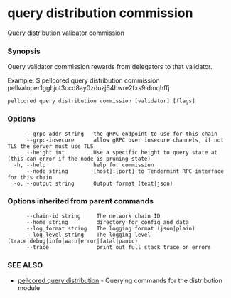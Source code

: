 # query distribution commission

Query distribution validator commission

### Synopsis

Query validator commission rewards from delegators to that validator.

Example:
$ pellcored query distribution commission pellvaloper1gghjut3ccd8ay0zduzj64hwre2fxs9ldmqhffj

```
pellcored query distribution commission [validator] [flags]
```

### Options

```
      --grpc-addr string   the gRPC endpoint to use for this chain
      --grpc-insecure      allow gRPC over insecure channels, if not TLS the server must use TLS
      --height int         Use a specific height to query state at (this can error if the node is pruning state)
  -h, --help               help for commission
      --node string        [host]:[port] to Tendermint RPC interface for this chain 
  -o, --output string      Output format (text|json) 
```

### Options inherited from parent commands

```
      --chain-id string     The network chain ID
      --home string         directory for config and data 
      --log_format string   The logging format (json|plain) 
      --log_level string    The logging level (trace|debug|info|warn|error|fatal|panic) 
      --trace               print out full stack trace on errors
```

### SEE ALSO

* [pellcored query distribution](pellcored_query_distribution.md)	 - Querying commands for the distribution module

